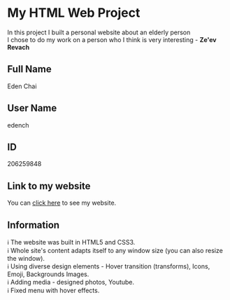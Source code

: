 # My HTML Web Project
In this project I built a personal website about an elderly person<br/>
I chose to do my work on a person who I think is very interesting - <b>Ze'ev Revach</b>

## Full Name
Eden Chai

## User Name
edench

## ID
206259848

## Link to my website
You can [click here](https://web-development-environments-2022.github.io/206259848/) to see my website.

## Information
ℹ️ The website was built in HTML5 and CSS3.<br/>
ℹ️ Whole site's content adapts itself to any window size (you can also resize the window).<br/>
ℹ️ Using diverse design elements - Hover transition (transforms), Icons, Emoji, Backgrounds Images.<br/>
ℹ️ Adding media - designed photos, Youtube.<br/>
ℹ️ Fixed menu with hover effects.<br/>
